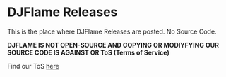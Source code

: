# DJFlame Releases
This is the place where DJFlame Releases are posted. No Source Code.

**DJFLAME IS NOT OPEN-SOURCE AND COPYING OR MODIYFYING OUR SOURCE CODE IS AGAINST OR ToS (Terms of Service)**

Find our ToS [here](https://djflame.tech/terms)
